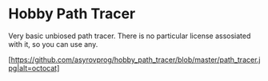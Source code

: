 # Hobby Path Tracer
Very basic unbiosed path tracer. There is no particular license assosiated with it, so you can use any.

[https://github.com/asyrovprog/hobby_path_tracer/blob/master/path_tracer.jpg|alt=octocat]
